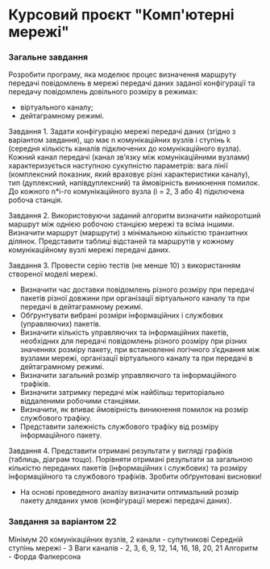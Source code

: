 # Курсовий проєкт "Комп'ютерні мережі"


### Загальне завдання
Розробити програму, яка моделює процес визначення маршруту передачі повідомлень в мережі передачі даних заданої конфігурації та передачу повідомлень довільного розміру в режимах:
* віртуального каналу;
* дейтаграмному режимі.

Завдання 1. Задати конфігурацію мережі передачі даних (згідно з варіантом завдання), що має n комунікаційних вузлів і ступінь k (середня кількість каналів підключених до комунікаційного вузла). Кожний канал передачі (канал зв’язку між комунікаційними вузлами) характеризується наступною сукупністю параметрів: вага лінії (комплексний показник, який враховує різні характеристики каналу), тип (дуплексний, напівдуплексний) та ймовірність виникнення помилок. До кожного n*i-го комунікаційного вузла (i = 2, 3 або 4) підключена робоча станція.

Завдання 2. Використовуючи заданий алгоритм визначити найкоротший маршрут між однією робочою станцією мережі та всіма іншими. Визначити маршрут (маршрути) з мінімальною кількістю транзитних ділянок. Представити таблиці відстаней та маршрутів у кожному комунікаційному вузлі мережі передачі даних.

Завдання 3. Провести серію тестів (не менше 10) з використанням створеної моделі мережі.
* Визначити час доставки повідомлень різного розміру при передачі пакетів різної довжини при організації віртуального каналу та при передачі в дейтаграмному режимі.
* Обґрунтувати вибрані розміри інформаційних і службових (управляючих) пакетів.
* Визначити кількість управляючих та інформаційних пакетів, необхідних для передачі повідомлень різного розміру при різних значеннях розміру пакету, при встановленні логічного з’єднання між вузлами мережі, організації віртуального каналу та при передачі в дейтаграмному режимі.
* Визначити загальний розмір управляючого та інформаційного трафіків.
* Визначити затримку передачі між найбільш територіально віддаленими робочими станціями.
* Визначити, як впиває ймовірність виникнення помилок на розмір службового трафіку.
* Представити залежність службового трафіку від розміру інформаційного пакету.

Завдання 4. Представити отримані результати у вигляді графіків (таблиць, діаграм тощо). Порівняти отримані результати за загальною кількістю переданих пакетів (інформаційних і службових) та розміру інформаційного та службового трафіків. Зробити обґрунтовані висновки!
* На основі проведеного аналізу визначити оптимальний розмір пакету дляданих умов (конфігурації мережі передачі даних).

### Завдання за варіантом 22 
Мінімум 20 комунікаційних вузлів, 2 канали - супутникові
Середній ступінь мережі - 3
Ваги каналів - 2, 3, 6, 9, 12, 14, 16, 18, 20, 21
Алгоритм - Форда Фалкерсона
